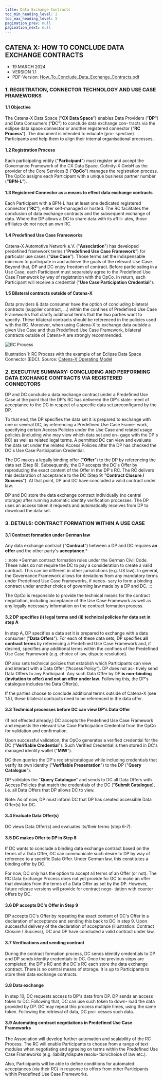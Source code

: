 ```yaml
---
title: Data Exchange Contracts
toc_min_heading_level: 2
toc_max_heading_level: 5
pagination_prev: null
pagination_next: null
---
```


## CATENA X: HOW TO CONCLUDE DATA EXCHANGE CONTRACTS

- 19 MARCH 2024
- VERSION 1.1
- PDF-Version: [How_To_Conclude_Data_Exchange_Contracts.pdf](./assets/How_To_Conclude_Data_Exchange_Contracts.pdf)

### 1. REGISTRATION, CONNECTOR TECHNOLOGY AND USE CASE FRAMEWORKS

#### 1.1 Objective

The Catena-X Data Space ("**CX Data Space**") enables Data Providers ("**DP**") and Data Consumers ("**D**C") to conclude data exchange con- tracts via the eclipse data space connector or another registered connector ("**RC Process**"). The document is intended to educate (pro- spective) Participants and help them to align their internal organisational processes.

#### 1.2 Registration Process

Each participating entity ("**Participant**") must register and accept the Governance Framework of the CX Data Space. Cofinity-X GmbH as the provider of the Core Services B ("**OpCo**") manages the registration process. The OpCo assigns each Participant with a unique business partner number (**"BPN-L**").

#### 1.3 Registered Connector as a means to effect data exchange contracts

Each Participant with a BPN-L has at least one dedicated registered connector ("**RC**"), either self-managed or hosted. The RC facilitates the conclusion of data exchange contracts and the subsequent exchange of data. Where the DP allows a DC to share data with its affili- ates, those affiliates do not need an own RC.

#### 1.4 Predefined Use Case Frameworks

Catena-X Automotive Network e.V. ("**Association**") has developed predefined framework terms ("**Predefined Use Case Framework**") for particular use cases ("**Use Case**"). Those terms set the indispensable minimum to participate in and achieve the goals of the relevant Use Case. Beyond that, DP and DC enjoy freedom of contract. Before participating in a Use Case, each Participant must separately agree to the Predefined Use Case Framework by way of registration with the OpCo. In return, each Participant will receive a credential ("**Use Case Participation Credential**").

#### 1.5 Bilateral contracts outside of Catena-X

Data providers & data consumer have the option of concluding bilateral contracts (supplier contract, ...) within the confines of Predefined Use Case Frameworks that clarify additional terms that the two parties want to specify. These bilateral contracts should be referenced in the policies used with the RC. Moreover, when using Catena-X to exchange data outside a given Use Case and thus Predefined Use Case Framework, bilateral contracts outside of Catena-X are strongly recommended.

![RC Process](./assets/data-exchange-process.png)

Illustration 1: RC Process with the example of an Eclipse Data Space Connector (EDC). Source: [Catena-X Operating Model](/docs/operating-model/why-introduction/)

### 2. EXECUTIVE SUMMARY: CONCLUDING AND PERFORMING DATA EXCHANGE CONTRACTS VIA REGISTERED CONNECTORS

DP and DC conclude a data exchange contract under a Predefined Use Case at the point that the DP's RC has delivered the DP's state- ment of acceptance to the DC in respect of a specific data set preconfigured by the DP.

To that end, the DP specifies the data set it is prepared to exchange with one or several DC, by referencing a Predefined Use Case Frame- work, specifying certain Access Policies under the Use Case and related usage policies (including who may view which data set and en- gage with the DP's RC) as well as related legal terms. A permitted DC can view and evaluate the data set under the related Access Policies after the DP has checked the DC's Use Case Participation Credential.

The DC makes a legally binding offer ("**Offer**") to the DP by referencing the data set (Step 8). Subsequently, the DP accepts the DC's Offer by reproducing the exact content of the Offer in the DP's RC. The RC delivers this declaration of acceptance to the DC (Step 9: "**Contract Closure / Success**"). At that point, DP and DC have concluded a valid contract under law.

DP and DC store the data exchange contract individually (no central storage) after running automatic identity verification processes. The DP uses an access token it requests and automatically receives from DP to download the data set.

### 3. DETAILS: CONTRACT FORMATION WITHIN A USE CASE

#### 3.1 Contract formation under German law

Any data exchange contract ("**Contract**") between a DP and DC requires **an offer** and the other party's **acceptance**.\*

:::note
\*German contract formation rules under the German Civil Code. These rules do not require the DC to pay a consideration to create a valid contract. This can be different in other jurisdictions (e.g. US law). In general, the Governance Framework allows for deviations from any mandatory terms under Predefined Use Case Frameworks, if neces- sary to form a binding contract under another choice of governing law made by a DP and DC.
:::

The OpCo is responsible to provide the technical means for the contract negotiation, including acceptance of the Use Case Framework as well as any legally necessary information on the contract formation process.

#### 3.2 DP specifies (i) legal terms and (ii) technical policies for data set in step A

In step A, DP specifies a data set it is prepared to exchange with a data consumer ("**Data Offers**"). For each of these data sets, DP specifies **all contract terms** by referencing a Predefined Use Case Framework and, if desired, specifies any additional terms within the confines of the Predefined Use Case Framework (e.g. choice of law, dispute resolution).

DP also sets technical policies that establish which Participants can view and interact with a Data Offer (“Access Policy”). DP does not ac- tively send Data Offers to any Participant. Any such Data Offer by DP **is non-binding (invitation to offer) and not an offer under law**.
Following this, the DP's catalogue includes the Data Offer(s).

If the parties choose to conclude additional terms outside of Catena-X (see 1.5), these bilateral contracts need to be referenced in the data offer.

#### 3.3 Technical processes before DC can view DP's Data Offer

(If not effected already,) DC accepts the Predefined Use Case Framework and requests the relevant Use Case Participation Credential from the OpCo for validation and confirmation.

Upon successful validation, the OpCo generates a verified credential for the DC ("**Verifiable Credential**"). Such Verified Credential is then stored in DC's managed identity wallet ("**MIW**").

DC then queries the DP's registry/catalogue while including credentials that verify its own identity ("**Verifiable Presentation**") to the DP ("**Query Catalogue**").

DP validates the "**Query Catalogue**" and sends to DC all Data Offers with Access Policies that match the credentials of the DC ("**Submit Catalogue**), i.e. all Data Offers that DP allows DC to view.

Note: As of now, DP must inform DC that DP has created accessible Data Offer(s) for DC.

#### 3.4 Evaluate Data Offer(s)

DC views Data Offer(s) and evaluates its/their terms (step 6-7).

#### 3.5 DC makes Offer to DP in Step 8

If DC wants to conclude a binding data exchange contract based on the terms of a Data Offer, DC can communicate such desire to DP by way of reference to a specific Data Offer. Under German law, this constitutes a binding offer by DC.

For now, DC only has the option to accept all terms of an Offer (or not). The RC Data Exchange Process does not yet provide for DC to make an offer that deviates from the terms of a Data Offer as set by the DP. However, future release versions will provide for contract nego- tiation with counter offers by DC.

#### 3.6 DP accepts DC's Offer in Step 9

DP accepts DC's Offer by repeating the exact content of DC's Offer in a declaration of acceptance and sending this back to DC in step 9. Upon successful delivery of the declaration of acceptance (illustration: Contract Closure / Success), DC and DP have concluded a valid contract under law.

#### 3.7 Verifications and sending contract

During the contract formation process, DC sends identity credentials to DP and DP sends identity credentials to DC. Once the previous steps are completed, the DP's RC and the DC's RC each store the data exchange contract. There is no central means of storage. It is up to Participants to store their data exchange contracts.

#### 3.8 Data exchange

In step 10, DC requests access to DP's data from DP. DP sends an access token to DC. Following that, DC can use such token to down- load the data provided by DP. DC may repeat this process multiple times, using the same token. Following the retrieval of data, DC pro- cesses such data.

#### 3.9 Automating contract negotiations in Predefined Use Case Frameworks

The Association will develop further automation and scalability of the RC Process. The RC will enable Participants to choose from a range of text modules when negotiating and agreeing on terms within the Predefined Use Case Frameworks (e.g. liability/dispute resolu- tion/choice of law etc.).

Also, Participants will be able to define conditions for automated acceptances (via their RC) in response to offers from other Participants within Predefined Use Case Frameworks.
